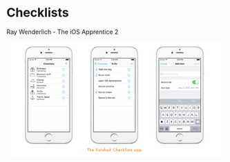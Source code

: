 # Checklists
 Ray Wenderlich - The iOS Apprentice 2

![iPhone preview](/iPhone.jpg?raw=true "iPhone preview")
